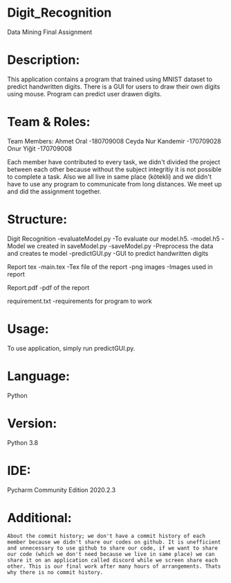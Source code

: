 # Digit_Recognition
Data Mining Final Assignment

# Description:
This application contains a program that trained using MNIST dataset to predict handwritten digits. There is a GUI for users to draw their own digits using mouse. Program can predict user drawen digits.

# Team & Roles:
  Team Members: Ahmet Oral -180709008
                Ceyda Nur Kandemir -170709028
                Onur Yiğit -170709008
  
  Each member have contributed to every task, we didn't divided the project between each other because without the subject integritiy it is not possible to complete a task. Also we all live in same place (kötekli) and we didn't have to use any program to communicate from long distances. We meet up and did the assignment together.
  
# Structure:
Digit Recognition
  -evaluateModel.py  -To evaluate our model.h5.
  -model.h5          -Model we created in saveModel.py
  -saveModel.py      -Preprocess the data and creates te model
  -predictGUI.py     -GUI to predict handwritten digits

Report tex
  -main.tex          -Tex file of the report
  -png images        -Images used in report

Report.pdf           -pdf of the report

requirement.txt      -requirements for program to work

# Usage:
  To use application, simply run predictGUI.py.
  
# Language: 
  Python

# Version:
  Python 3.8

# IDE:
Pycharm Community Edition 2020.2.3

# Additional:
    About the commit history; we don't have a commit history of each member because we didn't share our codes on github. It is unefficient and unnecessary to use github to share our code, if we want to share our code (which we don't need because we live in same place) we can share it on an application called discord while we screen share each other. This is our final work after many hours of arrangements. Thats why there is no commit history.

